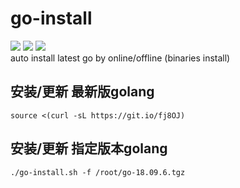 # go-install
![](https://img.shields.io/github/stars/Jrohy/go-install.svg)
![](https://img.shields.io/github/forks/Jrohy/go-install.svg) 
![](https://img.shields.io/github/license/Jrohy/go-install.svg)  
auto install latest go by online/offline (binaries install)

## 安装/更新 最新版golang
```
source <(curl -sL https://git.io/fj8OJ)
```

## 安装/更新 指定版本golang
```
./go-install.sh -f /root/go-18.09.6.tgz
``` 
